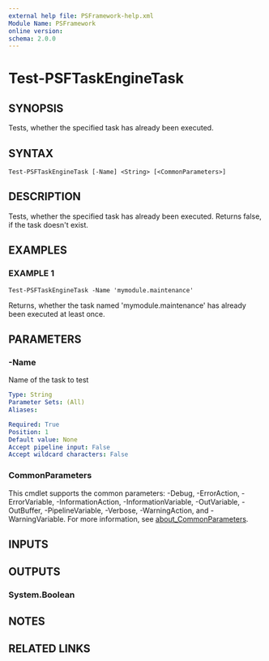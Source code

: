 ```yaml
---
external help file: PSFramework-help.xml
Module Name: PSFramework
online version:
schema: 2.0.0
---
```


# Test-PSFTaskEngineTask

## SYNOPSIS
Tests, whether the specified task has already been executed.

## SYNTAX

```
Test-PSFTaskEngineTask [-Name] <String> [<CommonParameters>]
```

## DESCRIPTION
Tests, whether the specified task has already been executed.
Returns false, if the task doesn't exist.

## EXAMPLES

### EXAMPLE 1
```
Test-PSFTaskEngineTask -Name 'mymodule.maintenance'
```

Returns, whether the task named 'mymodule.maintenance' has already been executed at least once.

## PARAMETERS

### -Name
Name of the task to test

```yaml
Type: String
Parameter Sets: (All)
Aliases:

Required: True
Position: 1
Default value: None
Accept pipeline input: False
Accept wildcard characters: False
```

### CommonParameters
This cmdlet supports the common parameters: -Debug, -ErrorAction, -ErrorVariable, -InformationAction, -InformationVariable, -OutVariable, -OutBuffer, -PipelineVariable, -Verbose, -WarningAction, and -WarningVariable. For more information, see [about_CommonParameters](http://go.microsoft.com/fwlink/?LinkID=113216).

## INPUTS

## OUTPUTS

### System.Boolean
## NOTES

## RELATED LINKS
